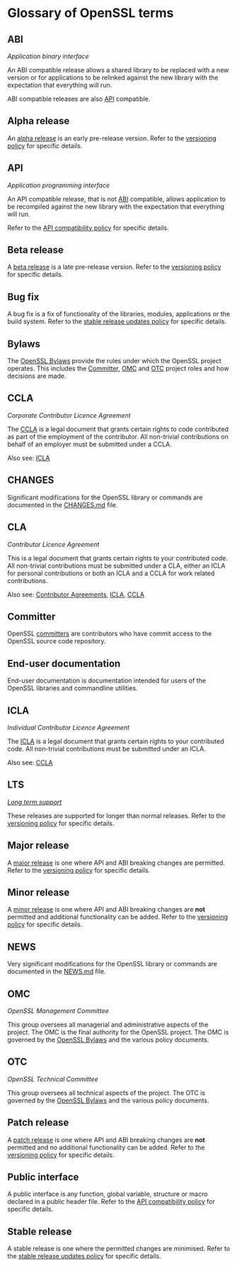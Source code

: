 # Glossary of OpenSSL terms

## ABI

_Application binary interface_

An ABI compatible release allows a shared library to be replaced with a
new version or for applications to be relinked against the new library
with the expectation that everything will run.

ABI compatible releases are also [API](#api) compatible.

## Alpha release

An [alpha release] is an early pre-release version.
Refer to the [versioning policy] for specific details.

## API

_Application programming interface_

An API compatible release, that is not [ABI](#abi) compatible, allows
application to be recompiled against the new library with the expectation
that everything will run.

Refer to the [API compatibility policy] for specific details.

## Beta release

A [beta release] is a late pre-release version.
Refer to the [versioning policy] for specific details.

## Bug fix

A bug fix is a fix of functionality of the libraries, modules, applications
or the build system.
Refer to the [stable release updates policy] for specific details.

## Bylaws

The [OpenSSL Bylaws] provide the rules under which the OpenSSL project operates.
This includes the [Committer](#committer), [OMC](#omc) and [OTC](#otc) project
roles and how decisions are made.

## CCLA

_Corporate Contributor Licence Agreement_

The [CCLA] is a legal document that grants certain rights to code
contributed as part of the employment of the contributor.  All non-trivial
contributions on behalf of an employer must be submitted under a CCLA.

Also see: [ICLA](#icla)

## CHANGES

Significant modifications for the OpenSSL library or commands are
documented in the [CHANGES.md] file.

## CLA

_Contributor Licence Agreement_

This is a legal document that grants certain rights to your contributed
code.  All non-trivial contributions must be submitted under a CLA,
either an ICLA for personal contributions or both an ICLA and a CCLA
for work related contributions.

Also see: [Contributor Agreements], [ICLA](#icla), [CCLA](#ccla)

## Committer

OpenSSL [committers] are contributors who have commit access to the OpenSSL
source code repository.

## End-user documentation

End-user documentation is documentation intended for users of the OpenSSL
libraries and commandline utilities.

## ICLA

_Individual Contributor Licence Agreement_

The [ICLA] is a legal document that grants certain rights to your
contributed code.  All non-trivial contributions must be submitted under
an ICLA.

Also see: [CCLA](#ccla)

## LTS

_[Long term support]_

These releases are supported for longer than normal releases.
Refer to the [versioning policy] for specific details.

## Major release

A [major release] is one where API and ABI breaking changes are permitted.
Refer to the [versioning policy] for specific details.

## Minor release

A [minor release] is one where API and ABI breaking changes are **not** permitted
and additional functionality can be added.
Refer to the [versioning policy] for specific details.

## NEWS

Very significant modifications for the OpenSSL library or commands are
documented in the [NEWS.md] file.

## OMC

_OpenSSL Management Committee_

This group oversees all managerial and administrative aspects of the project.
The OMC is the final authority for the OpenSSL project.
The OMC is governed by the [OpenSSL Bylaws] and the various policy documents.

## OTC

_OpenSSL Technical Committee_

This group oversees all technical aspects of the project.
The OTC is governed by the [OpenSSL Bylaws] and the various policy documents.

## Patch release

A [patch release] is one where API and ABI breaking changes are **not** permitted
and no additional functionality can be added.
Refer to the [versioning policy] for specific details.

## Public interface

A public interface is any function, global variable, structure or macro
declared in a public header file.
Refer to the [API compatibility policy] for specific details.

## Stable release

A stable release is one where the permitted changes are minimised.
Refer to the [stable release updates policy] for specific details.


[alpha release]: https://github.com/openssl/general-policies/blob/master/policies/versioning-policy.md#alpha-release
[beta release]: https://github.com/openssl/general-policies/blob/master/policies/versioning-policy.md#beta-release
[committers]: https://github.com/openssl/general-policies/blob/master/policies/committer-policy.md
[Long term support]: https://github.com/openssl/general-policies/blob/master/policies/versioning-policy.md#long-term-stable-release
[major release]: https://github.com/openssl/general-policies/blob/master/policies/versioning-policy.md#major-release
[minor release]: https://github.com/openssl/general-policies/blob/master/policies/versioning-policy.md#minor-release
[patch release]: https://github.com/openssl/general-policies/blob/master/policies/versioning-policy.md#patch-release
[versioning policy]: https://github.com/openssl/general-policies/blob/master/policies/versioning-policy.md
[stable release updates policy]: https://github.com/openssl/technical-policies/blob/master/policies/stable-release-updates.md
[API compatibility policy]: https://github.com/openssl/technical-policies/blob/master/policies/api-compat.md
[ICLA]: https://www.openssl.org/policies/openssl_icla.pdf
[CCLA]: https://www.openssl.org/policies/openssl_ccla.pdf
[Contributor Agreements]: https://www.openssl.org/policies/cla.html
[OpenSSL Bylaws]: https://www.openssl.org/policies/omc-bylaws.html
[CHANGES.md]: https://github.com/openssl/openssl/blob/master/CHANGES.md
[NEWS.md]: https://github.com/openssl/openssl/blob/master/NEWS.md
[OpenSSL Bylaws]: https://www.openssl.org/policies/omc-bylaws.html
